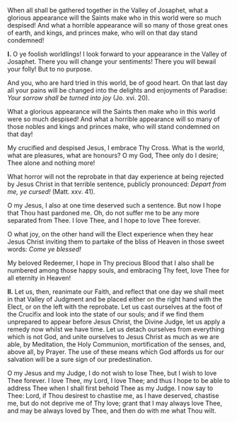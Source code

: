 
When all shall be gathered together in the Valley of Josaphet, what a glorious appearance will the Saints make who in this world were so much despised! And what a horrible appearance will so many of those great ones of earth, and kings, and princes make, who will on that day stand condemned!

**I\.** O ye foolish worldlings! I look forward to your appearance in the Valley of Josaphet. There you will change your sentiments! There you will bewail your folly! But to no purpose.

And you, who are hard tried in this world, be of good heart. On that last day all your pains will be changed into the delights and enjoyments of Paradise: *Your sorrow shall be turned into joy* (Jo. xvi. 20).

What a glorious appearance will the Saints then make who in this world were so much despised! And what a horrible appearance will so many of those nobles and kings and princes make, who will stand condemned on that day!

My crucified and despised Jesus, I embrace Thy Cross. What is the world, what are pleasures, what are honours? O my God, Thee only do I desire; Thee alone and nothing more!

What horror will not the reprobate in that day experience at being rejected by Jesus Christ in that terrible sentence, publicly pronounced: *Depart from me, ye cursed!* (Matt. xxv. 41).

O my Jesus, I also at one time deserved such a sentence. But now I hope that Thou hast pardoned me. Oh, do not suffer me to be any more separated from Thee. I love Thee, and I hope to love Thee forever.

O what joy, on the other hand will the Elect experience when they hear Jesus Christ inviting them to partake of the bliss of Heaven in those sweet words: *Come ye blessed!*

My beloved Redeemer, I hope in Thy precious Blood that I also shall be numbered among those happy souls, and embracing Thy feet, love Thee for all eternity in Heaven!

**II\.** Let us, then, reanimate our Faith, and reflect that one day we shall meet in that Valley of Judgment and be placed either on the right hand with the Elect, or on the left with the reprobate. Let us cast ourselves at the foot of the Crucifix and look into the state of our souls; and if we find them unprepared to appear before Jesus Christ, the Divine Judge, let us apply a remedy now whilst we have time. Let us detach ourselves from everything which is not God, and unite ourselves to Jesus Christ as much as we are able, by Meditation, the Holy Communion, mortification of the senses, and, above all, by Prayer. The use of these means which God affords us for our salvation will be a sure sign of our predestination.

O my Jesus and my Judge, I do not wish to lose Thee, but I wish to love Thee forever. I love Thee, my Lord, I love Thee; and thus I hope to be able to address Thee when I shall first behold Thee as my Judge. I now say to Thee: Lord, if Thou desirest to chastise me, as I have deserved, chastise me, but do not deprive me of Thy love; grant that I may always love Thee, and may be always loved by Thee, and then do with me what Thou wilt.

